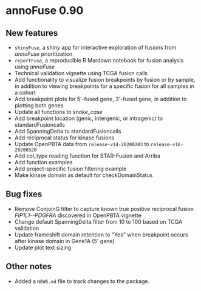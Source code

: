 # annoFuse 0.90

## New features

* `shinyFuse`, a shiny app for interactive exploration of fusions from _annoFuse_ prioritization
* `reportFuse`, a reproducible R Mardown notebook for fusion analysis using _annoFuse_
* Technical validation vignette using TCGA fusion calls
* Add functionality to visualize fusion breakpoints by fusion or by sample, in addition to viewing breakpoints for a specific fusion for all samples in a cohort
* Add breakpoint plots for 5'-fused gene, 3'-fused gene, in addition to plotting both genes
* Update all functions to _snake_case_
* Add breakpoint location (genic, intergenic, or intragenic) to standardFusioncalls
* Add SpanningDelta to standardFusioncalls
* Add reciprocal status for kinase fusions
* Update OpenPBTA data from `release-v14-20200203` to `release-v16-20200320`
* Add col_type reading function for STAR-Fusion and Arriba
* Add function examples
* Add project-specific fusion filtering example
* Make kinase domain as default for checkDomainStatus 

## Bug fixes

* Remove ConjoinG filter to capture known true positive reciprocal fusion _FIP1L1--PDGFRA_ discovered in OpenPBTA vignette
* Change default SpanningDelta filter from 10 to 100 based on TCGA validation
* Update frameshift domain retention to "Yes" when breakpoint occurs after kinase domain in Gene1A (5' gene)
* Update plot text sizing

## Other notes

* Added a `NEWS.md` file to track changes to the package.
